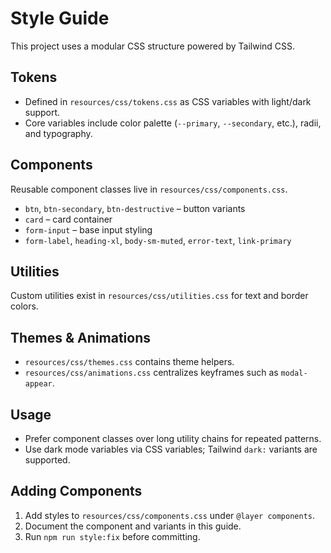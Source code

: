 # Style Guide

This project uses a modular CSS structure powered by Tailwind CSS.

## Tokens
- Defined in `resources/css/tokens.css` as CSS variables with light/dark support.
- Core variables include color palette (`--primary`, `--secondary`, etc.), radii, and typography.

## Components
Reusable component classes live in `resources/css/components.css`.

 - `btn`, `btn-secondary`, `btn-destructive` – button variants
 - `card` – card container
 - `form-input` – base input styling
 - `form-label`, `heading-xl`, `body-sm-muted`, `error-text`, `link-primary`

## Utilities
Custom utilities exist in `resources/css/utilities.css` for text and border colors.

## Themes & Animations
- `resources/css/themes.css` contains theme helpers.
- `resources/css/animations.css` centralizes keyframes such as `modal-appear`.

## Usage
- Prefer component classes over long utility chains for repeated patterns.
- Use dark mode variables via CSS variables; Tailwind `dark:` variants are supported.

## Adding Components
1. Add styles to `resources/css/components.css` under `@layer components`.
2. Document the component and variants in this guide.
3. Run `npm run style:fix` before committing.
